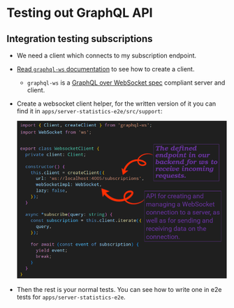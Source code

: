 # Testing out GraphQL API

## Integration testing subscriptions

- We need a client which connects to my subscription endpoint.
- [Read `graphql-ws` documentation](https://the-guild.dev/graphql/ws/get-started#use-the-client) to see how to create a client.
  - `graphql-ws` is a [GraphQL over WebSocket spec](https://github.com/enisdenjo/graphql-ws/blob/master/PROTOCOL.md) compliant server and client.
- Create a websocket client helper, for the written version of it you can find it in `apps/server-statistics-e2e/src/support`:

  ![a websocket client](./assets/websocket-client.png)

- Then the rest is your normal tests. You can see how to write one in e2e tests for `apps/server-statistics-e2e`.
